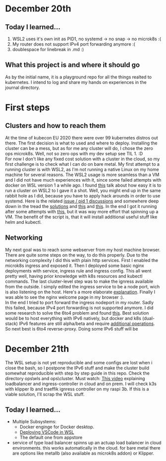 # December 20th

## Today I learned...  
1. WSL2 uses it's own init as PID1, no systemd -> no snap -> no microk8s :(
2. My router does not support IPv4 port forwarding anymore :(  
3. doublespace for linebreak in .md :)  
 
## What this project is and where it should go
As by the initial name, it is a playground repo for all the things realted to kubernetes. I intend to log and share my hands on experiences in the journal directory.

# First steps
## Clusters and how to reach them
At the time of kubecon EU 2020 there were over 99 kubernetes distros out there. The first decision is what to used and where to deploy. Installing the cluster can be a mess, but as for me any cluster will do, I chose the zero ops microk8s. Well, not so zero ops with my dev setup see TIL 1. :D  
For now I don't like any fixed cost solution with a cluster in the cloud, so my first challenge is to check what I can do on bare metal. My first attempt to a running cluster is with WSL2, as I'm not running a native Linux on my home machine for several reasons.
The WSL2 usage is more seamless than a VM and I did not have much experiences with it, since some failed attempts with docker on WSL version 1 a while ago. I found [this][2] talk about how easy it is to run a cluster on WSL2 to I gave it a shot. Well, you might end up in the same rabbit hole as I did, because you have to apply hack arounds in order to use systemd. Here is the related [issue / pid 1 discussions][3] and somewhere deep down in the tread the [solutions][4] and [this][5] and [this][6]. In the end I got it running after some attempts with [this][6], but it was way more effort that spinning up a VM. The benefit of the script is, that it will install additional useful stuff like helm and kubectl. 

## Networking
My next goal was to reach some webserver from my host machine browser. There are quite some steps on the way, to do this properly. Due to the networking complexity I did this with plain http services. First I enabled the microk8s ingress and exposed it. Then I deployed some basic nginx deployments with service, ingress rule and ingress config. This all went pretty well, having prior knowledge with k8s resources and kubectl commands.
The last cluster-level step was to make the ignress available from the outside. I simply edited the ingress service to be a node port, wich is also listening on the host. Here's a more elaborate [explanation][7]. Finally I was able to see the nginx welcome page in my browser :).  
In the end I tried to port forward the ingress nodeport in my router. Sadly this failed, because IPv4 port forwarding is not supported anymore. I did some research to solve the 6to4 problem and found [this][8]. Best solution would be to host everything with IPv6 natively, but docker and k8s (dual-stack) IPv6 features are still alpha/beta and require [additional operations][9]. So next best is 6to4 reverse-proxy. 
Doing some IPv6 stuff will be  

# December 21th
The WSL setup is not yet reproducible and some configs are lost when i close the bash, so I postpone the IPv6 stuff and make the cluster build somewhat reproducible with step by step guide in this repo. Check the directory ops\wls and ops\cluster. Must watch: [This video][11] explaining loadbalancer and ingress-controller in cloud and on prem. I will check k3s with klipper lb and traeffik ignress controller on my raspi 3b. If this is a viable solution, I'll scrap the WSL stuff.


## Today I learned...
- Multiple Subsystems:
    - Docker enginge for Docker desktop. 
    - [Deploying VSCode in WSL][10]
    - The default one from appstore
- service of type load balancer spinns up an actuap load balancer in cloud environments. this works automatically in the cloud. for bare metal there are options like metallb (also available as microk8s addon) or Klipper.




[1]: https://www.youtube.com/watch?v=RyXL1zOa8Bw&ab_channel=CNCF%5BCloudNativeComputingFoundation%5D
[2]: https://ubuntu.com/blog/kubernetes-on-windows-with-microk8s-and-wsl-2 "microk8s in WSL2"
[3]: https://github.com/microsoft/WSL/issues/994
[4]: https://github.com/microsoft/WSL/issues/994#issuecomment-618746300
[5]: https://github.com/microsoft/WSL/issues/994#issuecomment-622979502
[6]: https://gitlab.com/relief-melone/wsl-initial-setup/-/blob/master/README.md
[7]: https://kubernetes.github.io/ingress-nginx/deploy/baremetal/
[8]: https://www.internetsociety.org/resources/deploy360/2013/making-content-available-over-ipv6/#:~:text=IPv6%2Dto%2DIPv4%20proxy,the%20network%20can%20support%20IPv6.
[9]: https://stephank.nl/p/2017-06-05-ipv6-on-production-docker.html
[10]: https://code.visualstudio.com/docs/remote/wsl
[11]: https://www.youtube.com/watch?v=Ytc24Y0YrXE&ab_channel=AdrianGoins